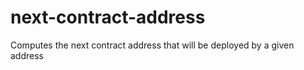 # next-contract-address

Computes the next contract address that will be deployed by a given address
